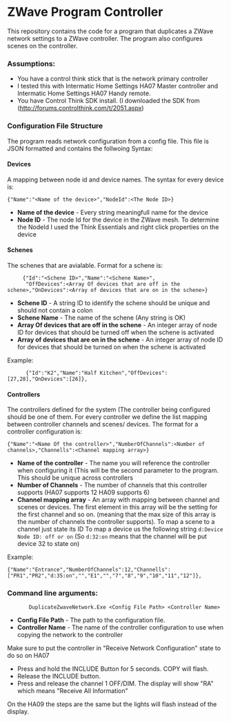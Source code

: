 ZWave Program Controller
========================

This repository contains the code for a program that duplicates a ZWave network settings to a ZWave controller. The program also configures scenes on the controller.

### Assumptions:
*  You have a control think stick that is the network primary controller
* I tested this with Intermatic Home Settings HA07 Master controller and Intermatic Home Settings HA07 Handy remote.
* You have Control Think SDK install. (I downloaded the SDK from (http://forums.controlthink.com/t/2051.aspx)


### Configuration File Structure
The program reads network configuration from a config file. This file is JSON formatted and contains the follwoing Syntax:
#### Devices
A mapping between node id and device names. The syntax for every device is:

	{"Name":"<Name of the device>","NodeId":<The Node ID>}
* __Name of the device__ - Every string meaningfull name for the device
* __Node ID__ - The node Id for the device in the ZWave mesh. To determine the NodeId I used the Think Essentials and right click properties on the device

#### Schenes 
The schenes that are avialable. Format for a schene is:

         {"Id":"<Schene ID>","Name":"<Schene Name>",
          "OffDevices":<Array Of devices that are off in the schene>,"OnDevices":<Array of devices that are on in the schene>}

* __Schene ID__ - A string ID to identify the schene should be unique and should not contain a colon
* __Schene Name__ - The name of the schene (Any string is OK)
* __Array Of devices that are off in the schene__ - An integer array of node ID for devices that should be turned off when the schene is activated 
* __Array of devices that are on in the schene__  - An integer array of node ID for devices that should be turned on when the schene is activated

Example:

          {"Id":"K2","Name":"Half Kitchen","OffDevices":[27,28],"OnDevices":[26]},


#### Controllers 
The controllers defined for the system (The controller being configured should be one of them. For every controller we define the list mapping between controller channels and scenes/ devices. The format for a controller configuration is:

	{"Name":"<Name Of the controller>","NumberOfChannels":<Number of channels>,"Channells":<Channel mapping array>}

* __Name of the controller__ - The name you will reference the controller when configuring it (This will be the second parameter to the program. This should be unique across controllers
* __Number of Channels__ - The number of channels that this controller supports (HA07 supports 12 HA09 supports 6)
* __Channel mapping array__ - An array with mapping between channel and scenes or devices. The first element in this array will be the setting for the first channel and so on. (meaning that the max size of this array is the number of channels the controller supports). 
To map a scene to a channel just state its ID 
To map a device us the following string ```d:Device Node ID: off or on``` (So ```d:32:on``` means that the channel will be put device 32 to state on)

Example:

	{"Name":"Entrance","NumberOfChannels":12,"Channells":["PR1","PR2","d:35:on","","E1","","7","8","9","10","11","12"]},


### Command line arguments:
           DuplicateZwaveNetwork.Exe <Config File Path> <Controller Name>

* __Config File Path__ - The path to the configuration file.
* __Controller Name__ - The name of the controller configuration to use when copying the network to the controller

Make sure to put the controller in "Receive Network Configuration" state to do so on HA07 
* Press and hold the INCLUDE Button for 5 seconds. COPY will flash.
* Release the INCLUDE button.
* Press and release the channel 1 OFF/DIM. The display will show "RA" which means "Receive All Information"

On the HA09 the steps are the same but the lights will flash instead of the display.

